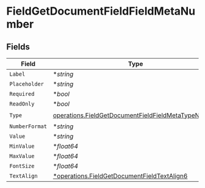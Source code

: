 # FieldGetDocumentFieldFieldMetaNumber


## Fields

| Field                                                                                                                      | Type                                                                                                                       | Required                                                                                                                   | Description                                                                                                                |
| -------------------------------------------------------------------------------------------------------------------------- | -------------------------------------------------------------------------------------------------------------------------- | -------------------------------------------------------------------------------------------------------------------------- | -------------------------------------------------------------------------------------------------------------------------- |
| `Label`                                                                                                                    | **string*                                                                                                                  | :heavy_minus_sign:                                                                                                         | N/A                                                                                                                        |
| `Placeholder`                                                                                                              | **string*                                                                                                                  | :heavy_minus_sign:                                                                                                         | N/A                                                                                                                        |
| `Required`                                                                                                                 | **bool*                                                                                                                    | :heavy_minus_sign:                                                                                                         | N/A                                                                                                                        |
| `ReadOnly`                                                                                                                 | **bool*                                                                                                                    | :heavy_minus_sign:                                                                                                         | N/A                                                                                                                        |
| `Type`                                                                                                                     | [operations.FieldGetDocumentFieldFieldMetaTypeNumber](../../models/operations/fieldgetdocumentfieldfieldmetatypenumber.md) | :heavy_check_mark:                                                                                                         | N/A                                                                                                                        |
| `NumberFormat`                                                                                                             | **string*                                                                                                                  | :heavy_minus_sign:                                                                                                         | N/A                                                                                                                        |
| `Value`                                                                                                                    | **string*                                                                                                                  | :heavy_minus_sign:                                                                                                         | N/A                                                                                                                        |
| `MinValue`                                                                                                                 | **float64*                                                                                                                 | :heavy_minus_sign:                                                                                                         | N/A                                                                                                                        |
| `MaxValue`                                                                                                                 | **float64*                                                                                                                 | :heavy_minus_sign:                                                                                                         | N/A                                                                                                                        |
| `FontSize`                                                                                                                 | **float64*                                                                                                                 | :heavy_minus_sign:                                                                                                         | N/A                                                                                                                        |
| `TextAlign`                                                                                                                | [*operations.FieldGetDocumentFieldTextAlign6](../../models/operations/fieldgetdocumentfieldtextalign6.md)                  | :heavy_minus_sign:                                                                                                         | N/A                                                                                                                        |